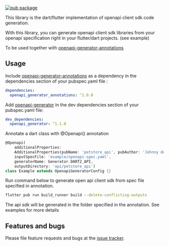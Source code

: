 

[![pub package](https://img.shields.io/pub/v/openapi_generator.svg)](https://pub.dev/packages/openapi_generator)

This library is the dart/flutter implementation of openapi client sdk code generation.

With this library, you can generate openapi client sdk libraries from your openapi specification right in your flutter/dart projects. (see example)

To be used together with [openapi-generator-annotations](https://pub.dev/packages/openapi_generator_annotations)


## Usage

Include [openapi-generator-annotations](https://pub.dev/packages/openapi_generator_annotations) as a dependency in the dependencies section of your pubspec.yaml file :

```yaml
dependencies:
  openapi_generator_annotations: ^1.0.8
```


Add [openapi-generator](https://pub.dev/packages/openapi_generator) in the dev dependencies section of your pubspec.yaml file:

```yaml
dev_dependencies:
  openapi_generator: ^1.1.0
```


Annotate a dart class with @Openapi() annotation

```dart
@Openapi(
    additionalProperties:
    AdditionalProperties(pubName: 'petstore_api', pubAuthor: 'Johnny dep'),
    inputSpecFile: 'example/openapi-spec.yaml',
    generatorName: Generator.DART2_API,
    outputDirectory: 'api/petstore_api')
class Example extends OpenapiGeneratorConfig {}
```

Run command below to generate open api client sdk from spec file specified in annotation. 
```cmd
flutter pub run build_runner build --delete-conflicting-outputs
```

The api sdk will be generated in the folder specified in the annotation. See examples for more details

## Features and bugs

Please file feature requests and bugs at the [issue tracker][tracker].

[tracker]: https://github.com/gibahjoe/openapi-generator-dart/issues
